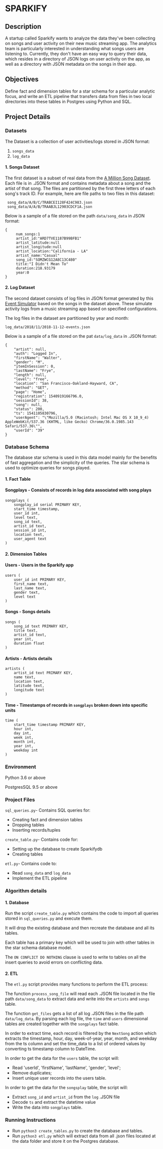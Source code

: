# SPARKIFY

## Description

A startup called Sparkify wants to analyze the data they've been collecting on songs and user activity on their new music streaming app. The analytics team is particularly interested in understanding what songs users are listening to. Currently, they don't have an easy way to query their data, which resides in a directory of JSON logs on user activity on the app, as well as a directory with JSON metadata on the songs in their app.

## Objectives

Define fact and dimension tables for a star schema for a particular analytic focus, and write an ETL pipeline that transfers data from files in two local directories into these tables in Postgres using Python and SQL.
    
## Project Details

### Datasets
The Dataset is a collection of user activities/logs stored in JSON format:

1. `songs_data`
2. `log_data`


#### 1. Songs Dataset

The first dataset is a subset of real data from the <a href="http://millionsongdataset.com/" target="_blank">A Million Song Dataset</a>. Each file is in .JSON format and contains metadata about a song and the artist of that song. The files are partitioned by the first three letters of each song's track ID. For example, here are file paths to two files in this dataset:

```
 song_data/A/B/C/TRABCEI128F424C983.json
 song_data/A/A/B/TRAABJL12903CDCF1A.json
```
 
Below is a sample of a file stored on the path `data/song_data` in JSON format: 

```
{
     num_songs:1
     artist_id:"ARD7TVE1187B99BFB1"
     artist_latitude:null
     artist_longitude:null
     artist_location:"California - LA"
     artist_name:"Casual"
     song_id:"SOMZWCG12A8C13C480"
     title:"I Didn't Mean To"
     duration:218.93179
     year:0
}
```

#### 2. Log Dataset

The second dataset consists of log files in JSON format generated by this <a href="https://github.com/Interana/eventsim" target="_blank">Event Simulator</a> based on the songs in the dataset above. These simulate activity logs from a music streaming app based on specified configurations.

The log files in the dataset are partitioned by year and month:

`log_data/2018/11/2018-11-12-events.json`

Below is a sample of a file stored on the pat `data/log_data` in .JSON format:

```
{
    "artist": null,
    "auth": "Logged In",
    "firstName": "Walter",
    "gender": "M",
    "itemInSession": 0,
    "lastName": "Frye",
    "length": null,
    "level": "free",
    "location": "San Francisco-Oakland-Hayward, CA",
    "method": "GET",
    "page": "Home",
    "registration": 1540919166796.0,
    "sessionId": 38,
    "song": null,
    "status": 200,
    "ts": 1541105830796,
    "userAgent": "\"Mozilla/5.0 (Macintosh; Intel Mac OS X 10_9_4) AppleWebKit/537.36 (KHTML, like Gecko) Chrome/36.0.1985.143 Safari/537.36\"",
    "userId": "39"
}
```
 
### Database Schema
 
The database star schema is used in this data model mainly for the benefits of fast aggregation and the simplicity of the queries. The star schema is used to optimize queries for songs played.

 
#### 1. Fact Table
 
#### Songplays - Consists of records in log data associated with song plays
 
```
songplays (
	songplay_id serial PRIMARY KEY,
    start_time timestamp,
    user_id int,
    level text,
    song_id text,
    artist_id text,
    session_id int,
    location text,
    user_agent text
)
```

#### 2. Dimension Tables
  
#### Users - Users in the Sparkify app
  
```
users (
    user_id int PRIMARY KEY,
    first_name text,
    last_name text,
    gender text,
    level text
)
``` 

#### Songs - Songs details
  
```
songs (
    song_id text PRIMARY KEY,
    title text,
    artist_id text,
    year int,
    duration float
)
```

#### Artists - Artists details

```
artists (
	artist_id text PRIMARY KEY,
    name text,
    location text,
    latitude text,
    longitude text
)
```

#### Time - Timestamps of records in `songplays` broken down into specific units

```
time (
    start_time timestamp PRIMARY KEY,
    hour int,
    day int,
    week int,
    month int,
    year int,
    weekday int
)
```

### Environment

Python 3.6 or above

PostgresSQL 9.5 or above

### Project Files

`sql_queries.py`- Contains SQL queries for:
- Creating fact and dimension tables
- Dropping tables 
- Inserting records/tuples

`create_table.py`- Contains code for:
- Setting up the database to create Sparkifydb
- Creating tables

`etl.py`- Contains code to:
- Read `song_data` and `log_data`
- Implement the ETL pipeline

### Algorithm details

#### 1. Database
 
Run the script `create_table.py` which contains the code to import all queries stored in `sql_queries.py` and execute them.

It will drop the existing database and then recreate the database and all its tables.

Each table has a primary key which will be used to join with other tables in the star schema database model.

The `ON CONFLICT DO NOTHING` clause is used to write to tables on all the insert queries to avoid errors on conflicting data.
 
 #### 2. ETL
 
The `etl.py` script provides many functions to perform the ETL process:

The function `process_song_file` will read each .JSON file located in the file path `data/song_data` to extract data and write into the `artists` and `songs` table.

The function `get_files` gets a list of all log .JSON files in the file path `data/log_data`. By parsing each log file, the `time` and `users` dimensional tables are created together with the `songplays` fact table.

In order to extract time, each record is filtered by the `NextSong` action which extracts the timestamp, hour, day, week-of-year, year, month, and weekday from the ts column and set the time_data to a list of ordered values by converting ts timestamp column to DateTime.

In order to get the data for the `users` table, the script will: 
- Read 'userId', 'firstName', 'lastName', 'gender', 'level';
- Remove duplicates;
- Insert unique user records into the users table.


In order to get the data for the `songsplay` table, the script will:
- Extract `song_id` and `artist_id` from the `log` .JSON file
- Decode `ts` and extract the datetime value
- Write the data into `songplays` table.
 
### Running Instructions
- Run `python3 create_tables.py` to create the database and tables.
- Run `python3 etl.py` which will extract data from all .json files located at the data folder and store it on the Postgres database.